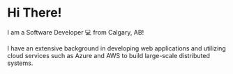 # Hi There! 
I am a Software Developer 💻 from Calgary, AB! 

I have an extensive background in developing web applications and utilizing cloud services such as Azure and AWS to build large-scale distributed systems.


